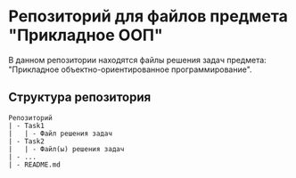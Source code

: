 # Репозиторий для файлов предмета "Прикладное ООП"

В данном репозитории находятся файлы решения задач предмета: "Прикладное объектно-ориентированное программирование".

## Структура репозитория
```
Репозиторий
| - Task1
|   | - Файл решения задач
| - Task2
|   | - Файл(ы) решения задач
| - ...
| - README.md